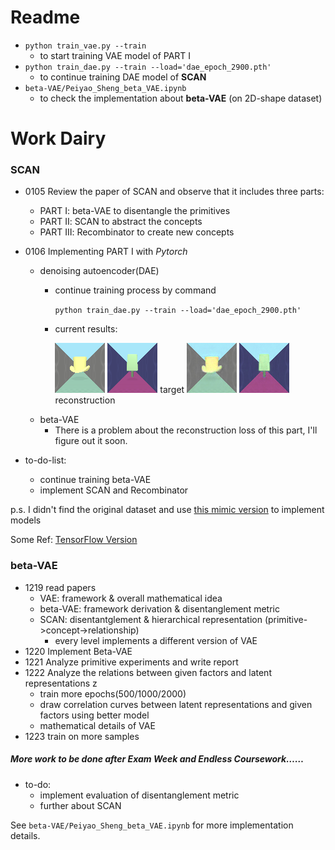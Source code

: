 # Readme
* `python train_vae.py --train`
	* to start training VAE model of PART Ⅰ
* `python train_dae.py --train --load='dae_epoch_2900.pth'` 
	* to continue training DAE model of **SCAN**
*  `beta-VAE/Peiyao_Sheng_beta_VAE.ipynb`
	* to check the implementation about **beta-VAE** (on 2D-shape dataset)

# Work Dairy
### SCAN

* 0105 Review the paper of SCAN and observe that it includes three parts:
	* PART Ⅰ: beta-VAE to disentangle the primitives
	* PART Ⅱ: SCAN to abstract the concepts
	* PART Ⅲ: Recombinator to create new concepts

* 0106 Implementing PART Ⅰ with *Pytorch*
	* denoising autoencoder(DAE)
		* continue training process by command
		
			`python train_dae.py --train --load='dae_epoch_2900.pth'`
		* current results:
			
			![](SCAN/save/dae/target_epoch_2900.png) 
			![](SCAN/save/dae/target_epoch_2990.png) target
			![](SCAN/save/dae/reconstr_epoch_2900.png) 
			![](SCAN/save/dae/reconstr_epoch_2990.png)reconstruction
	* beta-VAE
		* There is a problem about the reconstruction loss of this part, I'll figure out it soon.
* to-do-list:
	* continue training beta-VAE
	* implement SCAN and Recombinator


p.s. I didn't find the original dataset and use [this mimic version](https://github.com/miyosuda/rodent/tree/master/examples/04_texture_replace) to implement models

Some Ref: [TensorFlow Version](https://github.com/miyosuda/scan)



### beta-VAE
* 1219 read papers
    * VAE: framework & overall mathematical idea
    * beta-VAE: framework derivation & disentanglement metric
    * SCAN: disentantglement & hierarchical representation (primitive->concept->relationship)
        * every level implements a different version of VAE
* 1220 Implement Beta-VAE
* 1221 Analyze primitive experiments and write report
* 1222 Analyze the relations between given factors and latent representations z
    * train more epochs(500/1000/2000)
    * draw correlation curves between latent representations and given factors using better model
    * mathematical details of VAE
* 1223 train on more samples

##### More work to be done after Exam Week and Endless Coursework……
* to-do:
    * implement evaluation of disentanglement metric
    * further about SCAN
    
See `beta-VAE/Peiyao_Sheng_beta_VAE.ipynb` for more implementation details.
